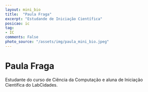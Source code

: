 ```yaml
---
layout: mini_bio
title:  "Paula Fraga"
excerpt: "Estudande de Iniciação Científica"
posicao: ic
tag:
- IC
comments: False
photo_source: "/assets/img/paula_mini_bio.jpeg"
---
```


# Paula Fraga

Estudante do curso de Ciência da Computação e aluna de Iniciação Científica do LabCidades.